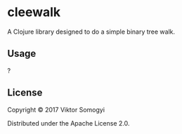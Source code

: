# cleewalk

A Clojure library designed to do a simple binary tree walk.

## Usage

?

## License

Copyright © 2017 Viktor Somogyi

Distributed under the Apache License 2.0.
